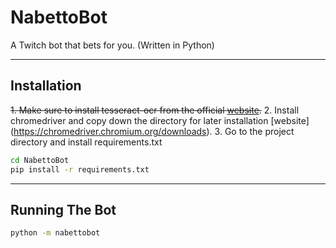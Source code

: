 # NabettoBot

A Twitch bot that bets for you. (Written in Python)

****

## Installation

~~1. Make sure to install tesseract-ocr from the official [website](https://github.com/tesseract-ocr/tesseract/wiki/Downloads).~~
2. Install chromedriver and copy down the directory for later installation [website] (https://chromedriver.chromium.org/downloads).
3. Go to the project directory and install requirements.txt

```cmd
cd NabettoBot
pip install -r requirements.txt
```

****

## Running The Bot

```cmd
python -m nabettobot
```
